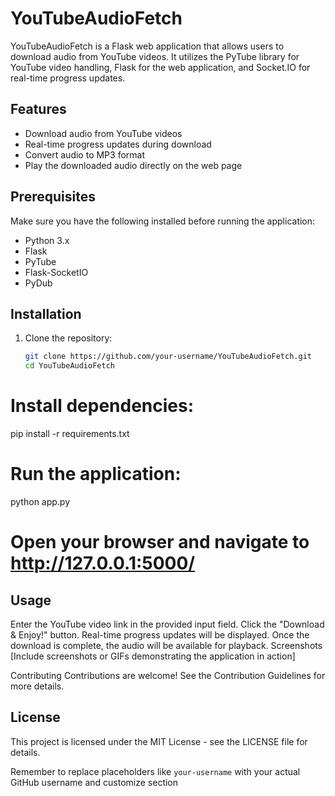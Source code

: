 # YouTubeAudioFetch

YouTubeAudioFetch is a Flask web application that allows users to download audio from YouTube videos. It utilizes the PyTube library for YouTube video handling, Flask for the web application, and Socket.IO for real-time progress updates.

## Features
- Download audio from YouTube videos
- Real-time progress updates during download
- Convert audio to MP3 format
- Play the downloaded audio directly on the web page

## Prerequisites
Make sure you have the following installed before running the application:
- Python 3.x
- Flask
- PyTube
- Flask-SocketIO
- PyDub

## Installation
1. Clone the repository:
   ```bash
   git clone https://github.com/your-username/YouTubeAudioFetch.git
   cd YouTubeAudioFetch
   
# Install dependencies:
pip install -r requirements.txt
# Run the application:
python app.py

# Open your browser and navigate to http://127.0.0.1:5000/

## Usage
Enter the YouTube video link in the provided input field.
Click the "Download & Enjoy!" button.
Real-time progress updates will be displayed.
Once the download is complete, the audio will be available for playback.
Screenshots
[Include screenshots or GIFs demonstrating the application in action]

Contributing
Contributions are welcome! See the Contribution Guidelines for more details.

## License
This project is licensed under the MIT License - see the LICENSE file for details.
 
Remember to replace placeholders like `your-username` with your actual GitHub username and customize section
